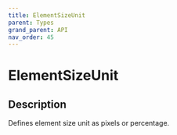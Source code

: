 ```yaml
---
title: ElementSizeUnit
parent: Types
grand_parent: API
nav_order: 45
---
```


# ElementSizeUnit

## Description

Defines element size unit as pixels or percentage.
